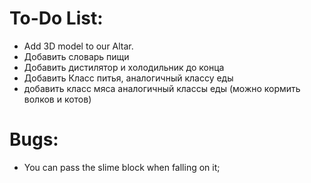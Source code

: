 To-Do List:
========
 - Add 3D model to our Altar.
 - Добавить словарь пищи
 - Добавить дистилятор и холодильник до конца
 - Добавить Класс питья, аналогичный классу еды
 - добавить класс мяса аналогичный классы еды (можно кормить волков и котов)

Bugs:
========
 - You can pass the slime block when falling on it;
